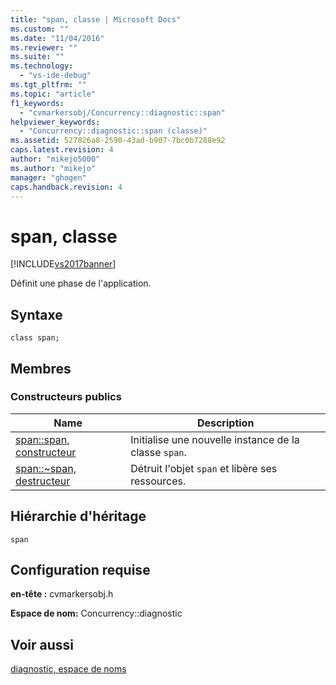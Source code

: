 ```yaml
---
title: "span, classe | Microsoft Docs"
ms.custom: ""
ms.date: "11/04/2016"
ms.reviewer: ""
ms.suite: ""
ms.technology: 
  - "vs-ide-debug"
ms.tgt_pltfrm: ""
ms.topic: "article"
f1_keywords: 
  - "cvmarkersobj/Concurrency::diagnostic::span"
helpviewer_keywords: 
  - "Concurrency::diagnostic::span (classe)"
ms.assetid: 527826a8-2590-43ad-b907-7bc0b7288e92
caps.latest.revision: 4
author: "mikejo5000"
ms.author: "mikejo"
manager: "ghogen"
caps.handback.revision: 4
---
```

# span, classe
[!INCLUDE[vs2017banner](../code-quality/includes/vs2017banner.md)]

Définit une phase de l'application.  
  
## Syntaxe  
  
```  
class span;  
```  
  
## Membres  
  
### Constructeurs publics  
  
|Name|Description|  
|----------|-----------------|  
|[span::span, constructeur](../profiling/span-span-constructor.md)|Initialise une nouvelle instance de la classe `span`.|  
|[span::~span, destructeur](../profiling/span-tilde-span-destructor.md)|Détruit l'objet `span` et libère ses ressources.|  
  
## Hiérarchie d'héritage  
 `span`  
  
## Configuration requise  
 **en\-tête :** cvmarkersobj.h  
  
 **Espace de nom:** Concurrency::diagnostic  
  
## Voir aussi  
 [diagnostic, espace de noms](../profiling/diagnostic-namespace.md)